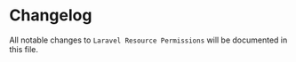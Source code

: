 # Changelog

All notable changes to `Laravel Resource Permissions` will be documented in this file.
